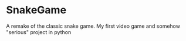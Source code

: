 # SnakeGame
A remake of the classic snake game. My first video game and somehow "serious" project in python
